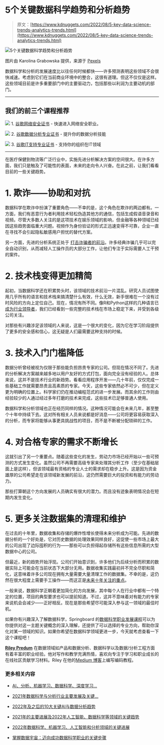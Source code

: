 # 5个关键数据科学趋势和分析趋势

> 原文：[https://www.kdnuggets.com/2022/08/5-key-data-science-trends-analytics-trends.html](https://www.kdnuggets.com/2022/08/5-key-data-science-trends-analytics-trends.html)

![5个关键数据科学趋势和分析趋势](../Images/e67e6abc0b4eb593686d44cd05a0e3ef.png)

图片由 Karolina Grabowska 提供，来源于 [Pexels](https://www.pexels.com/photo/a-person-holding-white-printer-paper-7876376/)

数据科学和分析的发展速度比以往任何时候都快——许多预测表明这些领域不会很快减速。考虑到它们在当前商业环境中的整合，这很有道理。但这不仅仅是这样。这些领域目前是许多重要部门中的主要驱动力，包括那些以利润为主要动机的部门。

* * *

## 我们的前三个课程推荐

![](../Images/0244c01ba9267c002ef39d4907e0b8fb.png) 1\. [谷歌网络安全证书](https://www.kdnuggets.com/google-cybersecurity) - 快速进入网络安全职业。

![](../Images/e225c49c3c91745821c8c0368bf04711.png) 2\. [谷歌数据分析专业证书](https://www.kdnuggets.com/google-data-analytics) - 提升你的数据分析技能

![](../Images/0244c01ba9267c002ef39d4907e0b8fb.png) 3\. [谷歌IT支持专业证书](https://www.kdnuggets.com/google-itsupport) - 支持你的组织在IT领域

* * *

在医疗保健到物流等广泛行业中，实施先进分析解决方案的空间很大。在许多方面，我们只是触及了可能性的表面，未来的走向令人兴奋。在此之前，让我们看看目前的一些关键趋势。

# 1\. 欺诈——协助和对抗

数据科学在欺诈中扮演了重要角色——不幸的是，这个角色在欺诈的两边都有。一方面，我们有恶意行为者利用技术轻松伪造其他方的通信，包括生成假语音录音和视频。尽管大多数人关注的是这项技术在娱乐领域的影响，但金融等各种领域已经因这些趋势面临重大问题。视频作为身份验证的形式正迅速变得不可靠，企业一直在寻找不会引起隐私敏感用户担忧的替代方案。

另一方面，先进的分析系统正处于 [打击诈骗者的前沿](https://www.henryharvin.com/blog/usage-of-data-science-in-fraud-detection/)。许多经典诈骗几乎可以完全自动识别，从而减轻人工操作员的大部分工作，让他们专注于实际需要人工干预的案件。

# 2\. 技术栈变得更加精简

起初，当数据科学还在积累势头时，该领域的技术前沿一片混乱。研究人员试图使用几乎所有的语言和技术栈来搞清楚什么有效，什么无效，新手很难在一个没有过时风险的方向上定位自己。现在，情况有所不同。像R和Python这样的几种语言已[成为行业领导者](https://www.upgrad.com/blog/data-science-programming-languages/)，我们已经看到一些完整的技术栈在市场上稳定下来，并受到各级公司关注。

对那些有兴趣涉足该领域的人来说，这是一个很大的变化，因为它在学习阶段提供了更多的安全感和信心，这无疑是人们最需要这种支持的时候。

# 3\. 技术入门门槛降低

数据分析曾经被视为仅限于那些能负担昂贵专家的公司。但现在情况不同了。先进的分析解决方案越来越多地以用户友好的方式打包，面向完全没有经验的人。总体来说，这并不是技术行业的新趋势。看看应用程序开发——几十年前，仅仅完成一些基础工作就需要昂贵且高素质的专家。今天，这些专家依然必不可少，但在定义更为明确的位置上。科学家们仍在推动编程范式的进一步发展。而其余的工作则由经验较少的人通过经过多年打磨的技术来完成，这些技术已足够普通人使用。

数据科学和分析领域也正在经历同样的情况。这种情况可能会在未来几年，甚至整个十年中持续下去。这对所有相关人员来说都是好消息——公司将更容易获取深入的分析，而专家将能够从事更具挑战性的项目，而不是不断被分配琐碎的工作。

# 4\. 对合格专家的需求不断增长

这就引出了另一个重要点。随着这些变化的发生，劳动力市场已经开始以一些可预测的方式发生变化。虽然公司不再需要高级专家来处理其分析工作（至少在基础层面上是这样），但该领域最有资格的专业人士的需求却在稳步上升。这是因为资金雄厚的公司希望走在该领域新发展的前沿，这仍然需要巨大的投资和有能力的劳动力。

那些打算朝这个方向发展的人员确实有很大的潜力。而且没有迹象表明情况会在短期内发生变化。

# 5\. 更多关注数据集的清理和维护

在过去的十年里，数据收集和存储的爆炸性增长使得未来分析成为可能。先进的数据分析的一个好处是，它对历史数据的处理效果同样良好，这促使一些市场上最大的公司出现了边际囤积的行为——那些可以负担得起存储所有这些信息所需的大型数据中心的公司。

但最近，新的趋势开始浮现。公司们开始意识到，许多他们为后续分析而积累的数据实际上可能会在当前状态下大部分无用。数据收集实践最初并不完全尽职和简化，这意味着许多公司现在拥有大量需要大量清理工作的数据集。不幸的是，这仍然在很大程度上需要手工操作——而这正是[未来十年关注的重点](https://expressanalytics.com/blog/growing-importance-of-data-cleaning/)。

一般来说，数据科学正朝着更加简化的方向发展，其中每个人在行业中都有一个特定的位置，项目的典型要求也可以提前知道。不过，这并不意味着对有能力的专家来说机会会减少——正好相反。现在是那些希望尽可能深入参与这一领域的最佳时机。

如果你有兴趣深入了解数据科学，Springboard 的[数据科学职业发展课程](https://www.springboard.com/courses/data-science-career-track/?utm_medium=taggedreferral&utm_source=kdnuggets&utm_campaign=five_key_ds_trends)可以为你提供对这一主题关键概念的深入理解，还提供了可以选择的专业方向，帮助你深化对某一领域的知识。如果你希望在数据科学领域更进一步，今天就考虑查看一下这个课程吧！

**[Riley Predum](https://medium.com/@rileypredum)** 在数据领域如产品和数据分析、数据科学以及数据/分析工程方面有着丰富的职业经验。他对写作和教学充满热情，喜欢向专注于学习和职业成长的在线社区贡献学习材料。Riley 在他的[Medium 博客](https://medium.com/@rileypredum)上编写编码教程。

### 更多相关内容

+   [AI、分析、机器学习、数据科学、深度学习…](https://www.kdnuggets.com/2021/12/developments-predictions-ai-machine-learning-data-science-research.html)

+   [2021年数据科学与分析行业主要发展及关键…](https://www.kdnuggets.com/2021/12/developments-predictions-data-science-analytics-industry.html)

+   [2022年及之后的10大关键AI与数据分析趋势](https://www.kdnuggets.com/2021/12/10-key-ai-trends-for-2022.html)

+   [2021年的主要进展及2022年人工智能、数据科学等领域的关键趋势](https://www.kdnuggets.com/2021/12/trends-ai-data-science-ml-technology.html)

+   [2022年数据科学、机器学习、人工智能和分析领域的关键进展](https://www.kdnuggets.com/2022/12/key-data-science-machine-learning-ai-analytics-developments-2022.html)

+   [掌握数据宇宙：迈向成功数据科学职业的关键步骤](https://www.kdnuggets.com/mastering-the-data-universe-key-steps-to-a-thriving-data-science-career)
